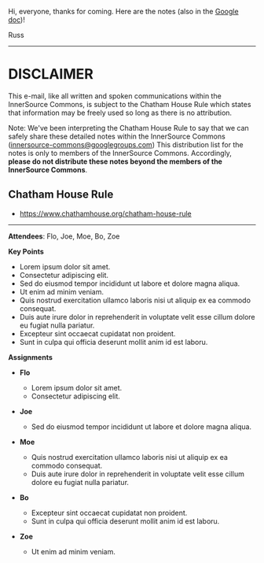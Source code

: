 Hi, everyone, thanks for coming.  Here are the notes (also in the [Google doc])!   

Russ   

- - -  

# DISCLAIMER      

This e-mail, like all written and spoken communications within the InnerSource Commons,
is subject to the Chatham House Rule which states that information may be freely used so long as there is no attribution.      

Note: We've been interpreting the Chatham House Rule to say that we can safely share these detailed notes within the InnerSource Commons (innersource-commons@googlegroups.com)
This distribution list for the notes is only to members of the InnerSource Commons.
Accordingly, **please do not distribute these notes beyond the members of the InnerSource Commons**.      
    
## Chatham House Rule      

* https://www.chathamhouse.org/chatham-house-rule      

- - -

**Attendees**: Flo, Joe, Moe, Bo, Zoe

**Key Points**

* Lorem ipsum dolor sit amet.
* Consectetur adipiscing elit.
* Sed do eiusmod tempor incididunt ut labore et dolore magna aliqua.
* Ut enim ad minim veniam.
* Quis nostrud exercitation ullamco laboris nisi ut aliquip ex ea commodo consequat.
* Duis aute irure dolor in reprehenderit in voluptate velit esse cillum dolore eu fugiat nulla pariatur.
* Excepteur sint occaecat cupidatat non proident.
* Sunt in culpa qui officia deserunt mollit anim id est laboru.

**Assignments**

* **Flo**

  * Lorem ipsum dolor sit amet.
  * Consectetur adipiscing elit.

* **Joe**

  * Sed do eiusmod tempor incididunt ut labore et dolore magna aliqua.

* **Moe**

  * Quis nostrud exercitation ullamco laboris nisi ut aliquip ex ea commodo consequat.
  * Duis aute irure dolor in reprehenderit in voluptate velit esse cillum dolore eu fugiat nulla pariatur.

* **Bo**

  * Excepteur sint occaecat cupidatat non proident.
  * Sunt in culpa qui officia deserunt mollit anim id est laboru.

* **Zoe**

  * Ut enim ad minim veniam.
 
[Google doc]: https://docs.google.com/document/d/1Lr-TlxG9_XuKdHf4JekgI4hIReIFIgH2pcER0Uw9M7g/edit?usp=sharing
